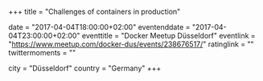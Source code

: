 +++
title = "Challenges of containers in production"

date = "2017-04-04T18:00:00+02:00"
eventenddate = "2017-04-04T23:00:00+02:00"
eventtitle = "Docker Meetup Düsseldorf"
eventlink = "https://www.meetup.com/docker-dus/events/238676517/"
ratinglink = ""
twittermoments = ""

city = "Düsseldorf"
country = "Germany"
+++
